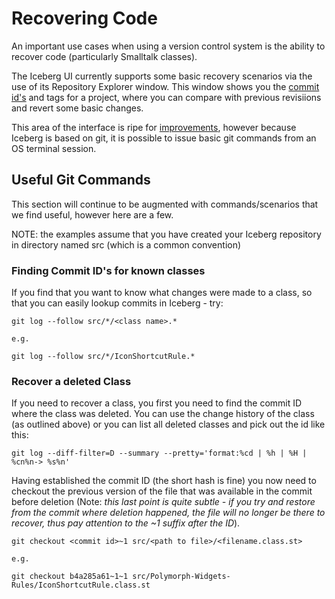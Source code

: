 # Recovering Code
An important use cases when using a version control system is the ability to recover code (particularly Smalltalk classes).

The Iceberg UI currently supports some basic recovery scenarios via the use of its Repository Explorer window. This window shows you the [commit id's](Iceberg-glossary.md) and tags for a project, where you can compare with previous revisiions and revert some basic changes.

This area of the interface is ripe for [improvements](Contributing-to-Iceberg.md), however because Iceberg is based on git, it is possible to issue basic git commands from an OS terminal session.

## Useful Git Commands    

This section will continue to be augmented with commands/scenarios that we find useful, however here are a few.

NOTE: the examples assume that you have created your Iceberg repository in directory named src (which is a common convention)

### Finding Commit ID's for known classes

If you find that you want to know what changes were made to a class, so that you can easily lookup commits in Iceberg - try:

```
git log --follow src/*/<class name>.*

e.g.

git log --follow src/*/IconShortcutRule.*
```

### Recover a deleted Class

If you need to recover a class, you first you need to find the commit ID where the class was deleted. You can use the change history of the class (as outlined above) or you can list all deleted classes and pick out the id like this:

```$xslt
git log --diff-filter=D --summary --pretty='format:%cd | %h | %H | %cn%n-> %s%n'
```

Having established the commit ID (the short hash is fine) you now need to checkout the previous version of the file that was available in the commit before deletion (Note: *this last point is quite subtle - if you try and restore from the commit where deletion happened, the file will no longer be there to recover, thus pay attention to the ~1 suffix after the ID*).
```
git checkout <commit id>~1 src/<path to file>/<filename.class.st>

e.g.

git checkout b4a285a61~1~1 src/Polymorph-Widgets-Rules/IconShortcutRule.class.st
```
